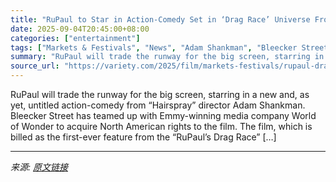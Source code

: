 ```yaml
---
title: "RuPaul to Star in Action-Comedy Set in ‘Drag Race’ Universe From Director Adam Shankman, Bleecker Street and World of Wonder"
date: 2025-09-04T20:45:00+08:00
categories: ["entertainment"]
tags: ["Markets & Festivals", "News", "Adam Shankman", "Bleecker Street", "Rupaul"]
summary: "RuPaul will trade the runway for the big screen, starring in a new and, as yet, untitled action-comedy from &#8220;Hairspray&#8221; director Adam Shankman. Bleecker Street has teamed up with Emmy-winn"
source_url: "https://variety.com/2025/film/markets-festivals/rupaul-drag-race-movie-1236508467/"
---
```


RuPaul will trade the runway for the big screen, starring in a new and, as yet, untitled action-comedy from &#8220;Hairspray&#8221; director Adam Shankman. Bleecker Street has teamed up with Emmy-winning media company&#160;World of Wonder&#160;to acquire North American rights to the film. The film, which is billed as the first-ever feature from the &#8220;RuPaul&#8217;s Drag Race&#8221; [&#8230;]

---

*来源: [原文链接](https://variety.com/2025/film/markets-festivals/rupaul-drag-race-movie-1236508467/)*
